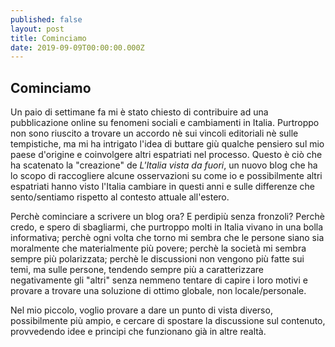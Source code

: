 ```yaml
---
published: false
layout: post
title: Cominciamo
date: 2019-09-09T00:00:00.000Z
---
```

## Cominciamo

Un paio di settimane fa mi è stato chiesto di contribuire ad una pubblicazione online su fenomeni sociali e cambiamenti in Italia.
Purtroppo non sono riuscito a trovare un accordo nè sui vincoli editoriali nè sulle tempistiche, ma mi ha intrigato l'idea di buttare giù qualche pensiero sul mio paese d'origine e coinvolgere altri espatriati nel processo.
Questo è ciò che ha scatenato la "creazione" de *L'Italia vista da fuori*, un nuovo blog che ha lo scopo di raccogliere alcune osservazioni su come io e possibilmente altri espatriati hanno visto l'Italia cambiare in questi anni e sulle differenze che sento/sentiamo rispetto al contesto attuale all'estero.

Perchè cominciare a scrivere un blog ora? E perdipiù senza fronzoli?
Perchè credo, e spero di sbagliarmi, che purtroppo molti in Italia vivano in una bolla informativa; perchè ogni volta che torno mi sembra che le persone siano sia moralmente che materialmente più povere; perchè la società mi sembra sempre più polarizzata; perchè le discussioni non vengono più fatte sui temi, ma sulle persone, tendendo sempre più a caratterizzare negativamente gli "altri" senza nemmeno tentare di capire i loro motivi e provare a trovare una soluzione di ottimo globale, non locale/personale.

Nel mio piccolo, voglio provare a dare un punto di vista diverso, possibilmente più ampio, e cercare di spostare la discussione sul contenuto, provvedendo idee e principi che funzionano già in altre realtà.

